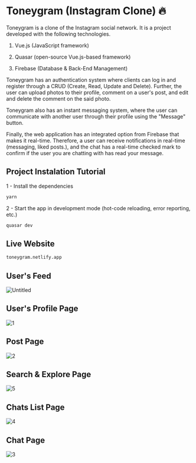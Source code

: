 # Toneygram (Instagram Clone) :fire:

Toneygram is a clone of the Instagram social network. It is a project developed with the following technologies. 

1. Vue.js (JavaScript framework) 

2. Quasar (open-source Vue.js-based framework) 

3. Firebase (Database & Back-End Management) 

Toneygram has an authentication system where clients can log in and register through a CRUD (Create, Read, Update and Delete). Further, the user can upload photos to their profile, comment on a user's post, and edit and delete the comment on the said photo. 

Toneygram also has an instant messaging system, where the user can communicate with another user through their profile using the "Message" button. 

Finally, the web application has an integrated option from Firebase that makes it real-time. Therefore, a user can receive notifications in real-time (messaging, liked posts.), and the chat has a real-time checked mark to confirm if the user you are chatting with has read your message.

## Project Instalation Tutorial

1 - Install the dependencies
```bash
yarn
```

2 - Start the app in development mode (hot-code reloading, error reporting, etc.)
```bash
quasar dev
```

## Live Website
```bash
toneygram.netlify.app
```

## User's Feed

![Untitled](https://user-images.githubusercontent.com/55974402/195989419-e2ef4633-e85a-414f-ae5d-d7cb7c05fca4.png)

## User's Profile Page

![1](https://user-images.githubusercontent.com/55974402/195989457-7307930c-962b-43d6-8fc2-1746855231f6.png)

## Post Page

![2](https://user-images.githubusercontent.com/55974402/195989472-866a2d85-eacd-4791-8d49-ecb882786dfd.png)

## Search & Explore Page

![5](https://user-images.githubusercontent.com/55974402/195989505-079840bb-5d2f-4e1d-8b8f-72704f29095e.png)

## Chats List Page

![4](https://user-images.githubusercontent.com/55974402/195989526-1521c124-2818-47a8-976a-c8e440776834.png)

## Chat Page

![3](https://user-images.githubusercontent.com/55974402/195989581-4297b159-c962-4e20-b924-40da8ca9e43c.png)

